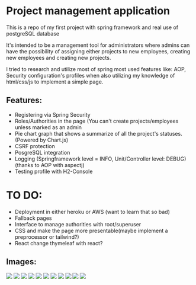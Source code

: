# Project management application
<p>This is a repo of my first project with spring framework and real use of postgreSQL database</p>
<p>It's intended to be a management tool for administrators where admins can have the possibility of 
assigning either projects to new employees, creating new employees and creating new projects.</p>


<p>I tried to research and utilize most of spring most used features like: AOP, Security
configuration's profiles when also utilizing my knowledge of html/css/js to implement a simple page.</p>

<h2>Features:</h2>
<ul>
    <li>Registering via Spring Security</li>
    <li>Roles/Authorities in the page (You can't create projects/employees unless marked as an admin</li>
    <li>Pie chart graph that shows a summarize of all the project's statuses. (Powered by Chart.js)</li>
    <li>CSRF protection</li>
    <li>PosgreSQL integration</li>
    <li>Logging (Springframework level = INFO, Unit/Controller level: DEBUG) (thanks to AOP with aspectj)</li>
    <li>Testing profile with H2-Console</li>
</ul>

<h1>TO DO:</h1>
<ul>
    <li>Deployment in either heroku or AWS (want to learn that so bad)</li>
    <li>Fallback pages</li>
    <li>Interface to manage authorities with root/superuser</li>
    <li>CSS and make the page more presentable(maybe implement a preprocessor or tailwind?)</li>
    <li>React change thymeleaf with react?</li>
</ul>

<h2>Images:</h2>
<img src="https://i.imgur.com/zeX44QZ.png"/>
<img src="https://i.imgur.com/Du6mSYZ.png"/> 
<img src="https://i.imgur.com/B9IhrDZ.png"/> 
<img src="https://i.imgur.com/ebWpo4k.png"/> 
<img src="https://i.imgur.com/Cp6rnhY.png"/> 
<img src="https://i.imgur.com/Lct3bYZ.png"/> 
<img src="https://i.imgur.com/Altvnbi.png"/> 
<img src="https://i.imgur.com/XFRRrgX.png"/> 
<img src="https://i.imgur.com/1aJLO2g.png"/> 
<img src="https://i.imgur.com/2ZnMmOY.png"/> 
<img src="https://i.imgur.com/kwbvMwK.png"/>
